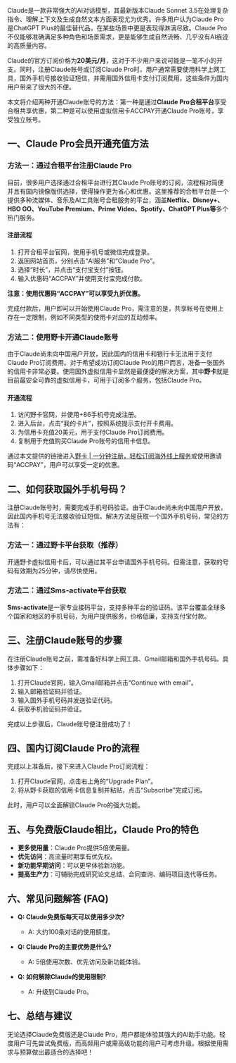 Claude是一款非常强大的AI对话模型，其最新版本Claude Sonnet 3.5在处理复杂指令、理解上下文及生成自然文本方面表现尤为优秀。许多用户认为Claude Pro是ChatGPT Plus的最佳替代品，在某些场景中更是表现得淋漓尽致。Claude Pro不仅能够准确满足多种角色和场景需求，更是能够生成自然流畅、几乎没有AI痕迹的高质量内容。

Claude的官方订阅价格为**20美元/月**，这对于不少用户来说可能是一笔不小的开支。同时，注册Claude账号或订阅Claude Pro时，用户通常需要使用科学上网工具，国外手机号接收验证短信，并需用国外信用卡支付订阅费用，这些条件为国内用户带来了很大的不便。

本文将介绍两种开通Claude账号的方法：第一种是通过**Claude Pro合租平台**享受合租共享优惠，第二种是可以使用虚拟信用卡ACCPAY开通Claude Pro账号，享受独立账号。

## 一、Claude Pro会员开通充值方法

### 方法一：通过合租平台注册Claude Pro

目前，很多用户选择通过合租平台进行其Claude Pro账号的订阅，流程相对简便并且有国内镜像版供选择，使得操作更为省心和优惠。这里推荐的合租平台是一个提供多种流媒体、音乐及AI工具账号合租服务的平台，涵盖**Netflix、Disney+、HBO GO、YouTube Premium、Prime Video、Spotify、ChatGPT Plus等**多个热门服务。

#### 注册流程

1. 打开合租平台官网，使用手机号或微信完成登录。
2. 返回网站首页，分别点击“AI服务”和“Claude Pro”。
3. 选择“时长”，并点击“支付宝支付”按钮。
4. 输入优惠码“ACCPAY”并使用支付宝完成付款。

**注意：使用优惠码“ACCPAY”可以享受九折优惠。**

完成付款后，用户即可以开始使用Claude Pro，需注意的是，共享帐号在使用上存在一定限制，例如不同类型的使用卡对应的互动频率。

### 方法二：使用野卡开通Claude账号

由于Claude尚未向中国用户开放，因此国内的信用卡和银行卡无法用于支付Claude Pro订阅费用。对于希望成功订阅Claude Pro的用户而言，准备一张国外的信用卡非常必要。使用国外虚拟信用卡显然是最便捷的解决方案，其中**野卡**就是目前最安全可靠的虚拟信用卡，可用于订阅多个服务，包括Claude Pro。

#### 开通流程

1. 访问野卡官网，并使用+86手机号完成注册。
2. 进入后台，点击“我的卡片”，按照系统提示支付开卡费用。
3. 为信用卡充值20美元，用于支付Claude Pro订阅费用。
4. 复制用于充值购买Claude Pro账号的信用卡信息。

通过本文提供的链接进入[野卡 | 一分钟注册，轻松订阅海外线上服务](https://bit.ly/bewildcard)或使用邀请码“ACCPAY”，用户可以享受一定的优惠。

## 二、如何获取国外手机号码？

注册Claude账号时，需要完成手机号码验证。由于Claude尚未向中国用户开放，因此国内手机号无法接收验证短信。解决方法是获取一个国外手机号码，常见的方法有：

### 方法一：通过野卡平台获取（推荐）

开通野卡虚拟信用卡后，可以通过其平台申请国外手机号码。但需注意，获取的号码有效期为25分钟，请尽快使用。

### 方法二：通过Sms-activate平台获取

**Sms-activate**是一家专业接码平台，支持多种平台的验证码。该平台覆盖全球多个国家和地区的手机号码，为用户提供服务，价格低廉，支持支付宝付款。

## 三、注册Claude账号的步骤

在注册Claude账号之前，需准备好科学上网工具、Gmail邮箱和国外手机号码。具体步骤如下：

1. 打开Claude官网，输入Gmail邮箱并点击“Continue with email”。
2. 输入邮箱验证码并验证。
3. 输入国外手机号码并发送验证代码。
4. 获取手机验证码并验证。

完成以上步骤后，Claude账号便注册成功了！

## 四、国内订阅Claude Pro的流程

完成以上准备后，接下来进入Claude Pro订阅流程：

1. 打开Claude官网，点击右上角的“Upgrade Plan”。
2. 将从野卡获取的信用卡信息复制并粘贴，点击“Subscribe”完成订阅。

此时，用户可以全面解锁Claude Pro的强大功能。

## 五、与免费版Claude相比，Claude Pro的特色

- **更多使用量**：Claude Pro提供5倍使用量。
- **优先访问**：高流量时期享有优先权。
- **新功能早期访问**：可以更早体验新功能。
- **提高生产力**：可辅助完成研究论文总结、合同查询、编码项目迭代等任务。

## 六、常见问题解答 (FAQ)

- **Q: Claude免费版每天可以使用多少次?**
  - A: 大约100条对话的使用额度。

- **Q: Claude Pro的主要优势是什么?**
  - A: 5倍使用次数、优先访问及新功能体验。

- **Q: 如何解除Claude的使用限制?**
  - A: 升级到Claude Pro。

## 七、总结与建议

无论选择Claude免费版还是Claude Pro，用户都能体验其强大的AI助手功能。轻度用户可先尝试免费版，而高频用户或需高级功能的用户可考虑升级。根据使用需求与预算做出最适合的选择吧！